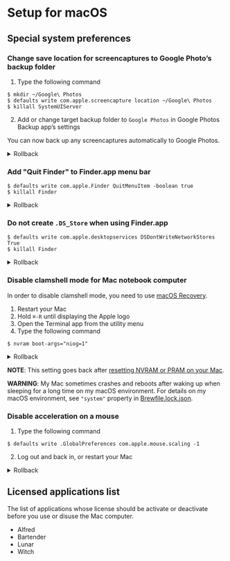 # Setup for macOS
## Special system preferences
### Change save location for screencaptures to Google Photo’s backup folder
1. Type the following command
```shell
$ mkdir ~/Google\ Photos
$ defaults write com.apple.screencapture location ~/Google\ Photos
$ killall SystemUIServer
```
2. Add or change target backup folder to `Google Photos` in Google Photos Backup app’s settings

You can now back up any screencaptures automatically to Google Photos.

<details><summary>Rollback</summary>

```shell
$ defaults delete com.apple.screencapture location
$ killall SystemUIServer
```
</details>

### Add "Quit Finder" to Finder.app menu bar
```shell
$ defaults write com.apple.Finder QuitMenuItem -boolean true
$ killall Finder
```

<details><summary>Rollback</summary>

```shell
$ defaults delete com.apple.Finder QuitMenuItem
$ killall Finder
```
</details>

### Do not create `.DS_Store` when using Finder.app
```shell
$ defaults write com.apple.desktopservices DSDontWriteNetworkStores True
$ killall Finder
```

<details><summary>Rollback</summary>

```shell
$ defaults write com.apple.desktopservices DSDontWriteNetworkStores False
$ killall Finder
```
</details>

### Disable clamshell mode for Mac notebook computer
In order to disable clamshell mode, you need to use [macOS Recovery](https://support.apple.com/en-us/HT201314).

1. Restart your Mac
2. Hold `⌘-R` until displaying the Apple logo
3. Open the Terminal app from the utility menu
4. Type the following command
```shell
$ nvram boot-args="niog=1"
```

<details><summary>Rollback</summary>

1. Same as the setup procedure 1-3
2. Type the following command
```shell
$ nvram -d boot-args
```
</details>

**NOTE**: This setting goes back after [resetting NVRAM or PRAM on your Mac](https://support.apple.com/en-us/HT204063).

**WARNING**: My Mac sometimes crashes and reboots after waking up when sleeping for a long time on my macOS environment. For details on my macOS environment, see `"system"` property in [Brewfile.lock.json](/Brewfile.lock.json).

### Disable acceleration on a mouse
1. Type the following command
```shell
$ defaults write .GlobalPreferences com.apple.mouse.scaling -1
```
2. Log out and back in, or restart your Mac

<details><summary>Rollback</summary>

1. Type the following command
```shell
$ defaults write .GlobalPreferences com.apple.mouse.scaling 1
```
2. Log out and back in, or restart your Mac
</details>

## Licensed applications list
The list of applications whose license should be activate or deactivate before you use or disuse the Mac computer.

- Alfred
- Bartender
- Lunar
- Witch
